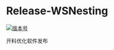 # Release-WSNesting

[![版本号](https://img.shields.io/badge/release-2.1.3.4-blue.svg?style=flat-square)](https://github.com/WangShiSoftware/Release-WSNesting/releases)

开料优化软件发布
